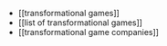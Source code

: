  - [[transformational games]]
 - [[list of transformational games]]
 - [[transformational game companies]]